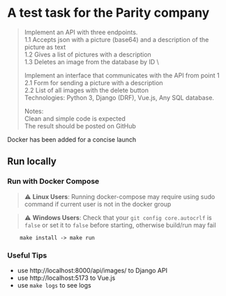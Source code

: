 # A test task for the Parity company

> Implement an API with three endpoints.\
1.1 Accepts json with a picture (base64) and a description of the picture as text \
1.2 Gives a list of pictures with a description \
1.3 Deletes an image from the database by ID \
> 
> Implement an interface that communicates with the API from point 1 \
2.1 Form for sending a picture with a description \
2.2 List of all images with the delete button \
Technologies: Python 3, Django (DRF), Vue.js, Any SQL database.
> 
> Notes: \
Clean and simple code is expected \
The result should be posted on GitHub

Docker has been added for a concise launch

## Run locally

### Run with Docker Compose

> :warning: **Linux Users**: Running docker-compose may require using sudo command if current user is not in the docker group

> :warning: **Windows Users**: Check that your `git config core.autocrlf` is `false` or set it to `false` before starting, otherwise build/run may fail

```shell script
    make install -> make run
```

### Useful Tips

- use http://localhost:8000/api/images/ to Django API
- use http://localhost:5173 to Vue.js
- use `make logs` to see logs